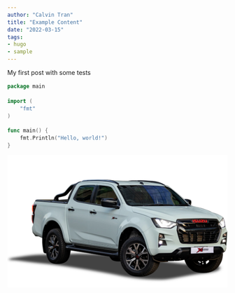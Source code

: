 ```yaml
---
author: "Calvin Tran"
title: "Example Content"
date: "2022-03-15"
tags: 
- hugo
- sample
---
```


My first post with some tests

```go
package main

import (
    "fmt"
)

func main() {
    fmt.Println("Hello, world!")
}


```


![White](/images/White.png)